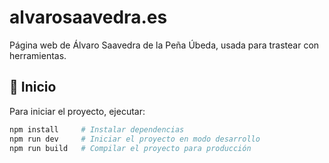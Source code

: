 # alvarosaavedra.es

Página web de Álvaro Saavedra de la Peña Úbeda, usada para trastear con herramientas.

## 🚀 Inicio

Para iniciar el proyecto, ejecutar:

```bash
npm install     # Instalar dependencias
npm run dev     # Iniciar el proyecto en modo desarrollo
npm run build   # Compilar el proyecto para producción
```